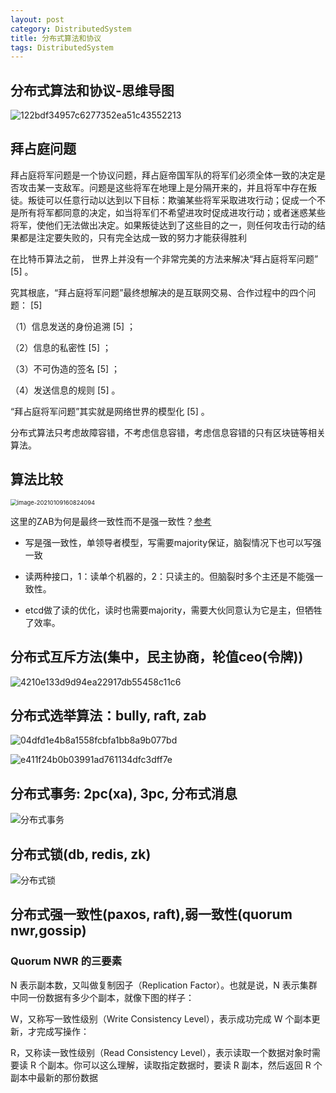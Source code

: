 ```yaml
---
layout: post
category: DistributedSystem
title: 分布式算法和协议
tags: DistributedSystem
---
```


## 分布式算法和协议-思维导图

![122bdf34957c6277352ea51c43552213](https://cdn.jsdelivr.net/gh/mafulong/mdPic@vv1/v1/178.png)

## 拜占庭问题

拜占庭将军问题是一个协议问题，拜占庭帝国军队的将军们必须全体一致的决定是否攻击某一支敌军。问题是这些将军在地理上是分隔开来的，并且将军中存在叛徒。叛徒可以任意行动以达到以下目标：欺骗某些将军采取进攻行动；促成一个不是所有将军都同意的决定，如当将军们不希望进攻时促成进攻行动；或者迷惑某些将军，使他们无法做出决定。如果叛徒达到了这些目的之一，则任何攻击行动的结果都是注定要失败的，只有完全达成一致的努力才能获得胜利



在比特币算法之前， 世界上并没有一个非常完美的方法来解决“拜占庭将军问题” [5] 。

究其根底，“拜占庭将军问题”最终想解决的是互联网交易、合作过程中的四个问题： [5] 

（1）信息发送的身份追溯 [5] ；

（2）信息的私密性 [5] ；

（3）不可伪造的签名 [5] ；

（4）发送信息的规则 [5] 。

“拜占庭将军问题”其实就是网络世界的模型化 [5] 。



分布式算法只考虑故障容错，不考虑信息容错，考虑信息容错的只有区块链等相关算法。

## 算法比较

<img src="https://cdn.jsdelivr.net/gh/mafulong/mdPic@vv1/v1/121.png" alt="image-20210109160824094" style="zoom:67%;" />

这里的ZAB为何是最终一致性而不是强一致性？[参考](https://www.zhihu.com/question/455703356/answer/1847949827) 

- 写是强一致性，单领导者模型，写需要majority保证，脑裂情况下也可以写强一致

- 读两种接口，1：读单个机器的，2：只读主的。但脑裂时多个主还是不能强一致性。

- etcd做了读的优化，读时也需要majority，需要大伙同意认为它是主，但牺牲了效率。

  

## 分布式互斥方法(集中，民主协商，轮值ceo(令牌))

![4210e133d9d94ea22917db55458c11c6](https://cdn.jsdelivr.net/gh/mafulong/mdPic@vv2/v2/34.png)

## 分布式选举算法：bully, raft, zab

![04dfd1e4b8a1558fcbfa1bb8a9b077bd](https://cdn.jsdelivr.net/gh/mafulong/mdPic@vv1/v1/55.png)

![e411f24b0b03991ad761134dfc3dff7e](https://cdn.jsdelivr.net/gh/mafulong/mdPic@vv1/v1/181.png)

## 分布式事务: 2pc(xa), 3pc, 分布式消息

![分布式事务](https://cdn.jsdelivr.net/gh/mafulong/mdPic@vv1/v1/170.png)

## 分布式锁(db, redis, zk)

![分布式锁](https://cdn.jsdelivr.net/gh/mafulong/mdPic@vv1/v1/116.png)

## 分布式强一致性(paxos, raft),弱一致性(quorum nwr,gossip)

### Quorum NWR 的三要素 

N 表示副本数，又叫做复制因子（Replication Factor）。也就是说，N 表示集群中同一份数据有多少个副本，就像下图的样子：

 

W，又称写一致性级别（Write Consistency Level），表示成功完成 W 个副本更新，才完成写操作：

 

R，又称读一致性级别（Read Consistency Level），表示读取一个数据对象时需要读 R 个副本。你可以这么理解，读取指定数据时，要读 R 副本，然后返回 R 个副本中最新的那份数据
